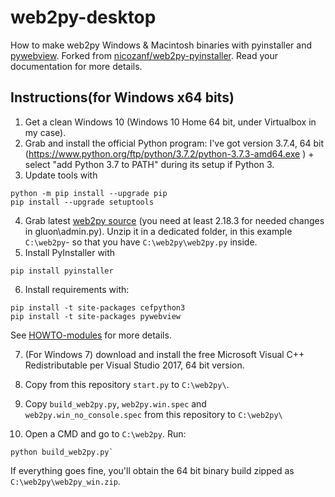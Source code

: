 # web2py-desktop 
How to make web2py Windows & Macintosh binaries with pyinstaller and [pywebview](https://github.com/r0x0r/pywebview).
Forked from [nicozanf/web2py-pyinstaller](https://github.com/nicozanf/web2py-pyinstaller). Read your documentation for more details.

## Instructions(for Windows x64 bits)
1. Get a clean Windows 10 (Windows 10 Home 64 bit, under Virtualbox in my case).
2. Grab and install the official Python program: I've got version 3.7.4, 64 bit (https://www.python.org/ftp/python/3.7.2/python-3.7.3-amd64.exe ) + select "add Python 3.7 to PATH" during its setup if Python 3.
3. Update tools with
```
python -m pip install --upgrade pip
pip install --upgrade setuptools
```
4. Grab latest [web2py source](https://mdipierro.pythonanywhere.com/examples/static/web2py_src.zip) (you need at least 2.18.3 for needed changes in gluon\admin.py). Unzip it in a dedicated folder, in this example `C:\web2py`- so that you have `C:\web2py\web2py.py` inside.
5. Install PyInstaller with
```
pip install pyinstaller
```
6. Install requirements with:
```
pip install -t site-packages cefpython3
pip install -t site-packages pywebview
```
See [HOWTO-modules](https://github.com/bruino/web2py-pyinstaller/blob/master/HOWTO-modules.md) for more details.

7. (For Windows 7) download and install the free Microsoft Visual C++ Redistributable per Visual Studio 2017, 64 bit version.

8. Copy from this repository `start.py` to `C:\web2py\`.

9. Copy `build_web2py.py`, `web2py.win.spec` and `web2py.win_no_console.spec` from this repository to `C:\web2py\`

10. Open a CMD and go to `C:\web2py`. Run:
```
python build_web2py.py`
```
If everything goes fine, you'll obtain the 64 bit binary build zipped as `C:\web2py\web2py_win.zip`.
